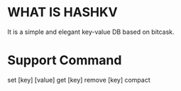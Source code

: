 # WHAT IS HASHKV
It is a simple and elegant key-value DB based on bitcask.

# Support Command
set [key] [value]
get [key]
remove [key]
compact
